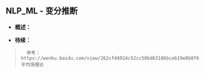 ## NLP_ML - 变分推断
- **概述：**
>              
>
>       
>
>       
>
>       
>
>       
>
>       
>
>       
>
>       
>
>       
>

- **待续：**
>       参考：https://wenku.baidu.com/view/262cfd4924c52cc58bd63186bceb19e8b8f6ec23.html   平均场理论
>
>       
>
>       
>
>       
>
>       
>
>       
>
>       
>
>       
>
